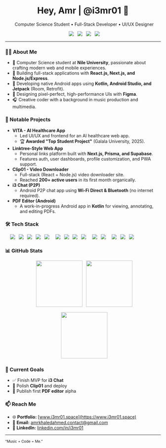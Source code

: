 <h1 align="center">Hey, Amr | @i3mr01 👋</h1>
<p align="center">
  Computer Science Student • Full-Stack Developer • UI/UX Designer
</p>

<p align="center">
  <a href="https://www.i3mr01.space"><img src="https://img.shields.io/badge/Portfolio-i3mr01.space-brightgreen?logo=googlechrome&logoColor=white"></a>
  <a href="https://www.linkedin.com/in/i3mr01"><img src="https://img.shields.io/badge/LinkedIn-Amr%20Ahmed-blue?logo=linkedin"></a>
  <a href="mailto:amrkhaledahmed.contact@gmail.com"><img src="https://img.shields.io/badge/Email-amrkhaledahmed.contact@gmail.com-informational?logo=gmail"></a>
  <a href="https://x.com/i3mr01"><img src="https://img.shields.io/badge/Follow-@i3mr01-black?logo=x"></a>
</p>

---

### 🧑‍💻 About Me
- 🏫 Computer Science student at **Nile University**, passionate about crafting modern web and mobile experiences.
- 🚀 Building full-stack applications with **React.js, Next.js, and Node.js/Express**.
- 📱 Developing native Android apps using **Kotlin, Android Studio, and Jetpack** (Room, Retrofit).
- 🎨 Designing pixel-perfect, high-performance UIs with **Figma**.
- 🎧 Creative coder with a background in music production and multimedia.

### 🚀 Notable Projects
- **VITA - AI Healthcare App**
  - Led UI/UX and frontend for an AI healthcare web app.
  - 🏆 **Awarded "Top Student Project"** (Galala University, 2025).
- **Linktree-Style Web App**
  - Personal links platform built with **Next.js, Prisma, and Supabase**.
  - Features auth, user dashboards, profile customization, and PWA support.
- **Clip01 - Video Downloader**
  - Full-stack (React + Node.js) video downloader site.
  - Reached **200+ active users** in its first month organically.
- **i3 Chat (P2P)**
  - Android P2P chat app using **Wi-Fi Direct & Bluetooth** (no internet required).
- **PDF Editor (Android)**
  - A work-in-progress Android app in **Kotlin** for viewing, annotating, and editing PDFs.

### 🛠 Tech Stack
<p>
    <img src="https://img.shields.io/badge/JavaScript-F7DF1E?logo=javascript&logoColor=black" />
  <img src="https://img.shields.io/badge/TypeScript-3178C6?logo=typescript&logoColor=white" />
  <img src="https://img.shields.io/badge/React-20232a?logo=react&logoColor=61DAFB" />
  <img src="https://img.shields.io/badge/Next.js-000000?logo=nextdotjs&logoColor=white" />
  <img src="https://img.shields.io/badge/Tailwind_CSS-06B6D4?logo=tailwindcss&logoColor=white" />
    <img src="https://img.shields.io/badge/Node.js-339933?logo=nodedotjs&logoColor=white" />
  <img src="https://img.shields.io/badge/Firebase-FFCA28?logo=firebase&logoColor=black" />
  <img src="https://img.shields.io/badge/Supabase-3FCF8E?logo=supabase&logoColor=white" />
  <img src="https://img.shields.io/badge/Python-3776AB?logo=python&logoColor=white" />
    <img src="https://img.shields.io/badge/Kotlin-7F52FF?logo=kotlin&logoColor=white" />
  <img src="https://img.shields.io/badge/Android_Studio-3DDC84?logo=androidstudio&logoColor=white" />
    <img src="https://img.shields.io/badge/Figma-F24E1E?logo=figma&logoColor=white" />
  <img src="https://img.shields.io/badge/Docker-2496ED?logo=docker&logoColor=white" />
  <img src="https://img.shields.io/badge/Git-%23F05032?logo=git&logoColor=white" />
</p>

### 📊 GitHub Stats
<p align="center">
  <img src="https://github-readme-stats.vercel.app/api?username=i3mr01&show_icons=true&theme=transparent" height="150" />
  <img src="https://github-readme-stats.vercel.app/api/top-langs/?username=i3mr01&layout=compact&theme=transparent" height="150" />
</p>
<p align="center">
  <img src="https://streak-stats.demolab.com?user=i3mr01&theme=transparent" height="150" />
</p>

### 📝 Current Goals
- ✅ Finish MVP for **i3 Chat**
- 🔧 Polish **Clip01** and deploy
- 🧩 Publish first **PDF editor** alpha

### 📫 Reach Me
- 🌐 **Portfolio:** [www.i3mr01.space](https://www.i3mr01.space)
- 📧 **Email:** [amrkhaledahmed.contact@gmail.com](mailto:amrkhaledahmed.contact@gmail.com)
- 💼 **LinkedIn:** [linkedin.com/in/i3mr01](https://linkedin.com/in/i3mr01)

---
<sub>“Music + Code = Me.”</sub>
